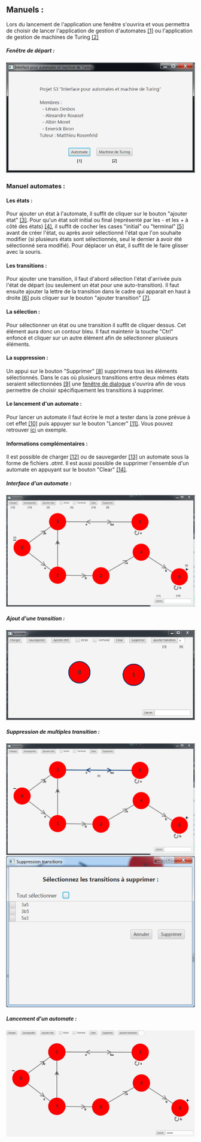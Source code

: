 ## Manuels :

Lors du lancement de l'application une fenêtre s'ouvrira et vous permettra de choisir de lancer l'application de gestion
d'automates [[1]](#fentre-de-dpart) ou l'application de gestion de machines de Turing [[2]](#fentre-de-dpart)

##### Fenêtre de départ :

![fenetre_depart](../ressources/fenetre_depart.png)

### Manuel automates :

#### Les états :

Pour ajouter un état à l'automate, il suffit de cliquer sur le bouton "ajouter état" [[3]](#interface-dun-automate-).
Pour qu'un état soit initial ou final (représenté par les - et les + à côté des états) [[4]](#interface-dun-automate-),
il suffit de cocher les cases "initial" ou "terminal" [[5]](#interface-dun-automate-) avant de créer l'état, ou après
avoir sélectionné l'état que l'on souhaite modifier (si plusieurs états sont sélectionnés, seul le dernier à avoir été
sélectionné sera modifié). Pour déplacer un état, il suffit de le faire glisser avec la souris.

#### Les transitions :

Pour ajouter une transition, il faut d'abord sélection l'état d'arrivée puis l'état de départ (ou seulement un état pour
une auto-transition). Il faut ensuite ajouter la lettre de la transition dans le cadre qui apparait en haut à
droite [[6]](#ajout-dune-transition-) puis cliquer sur le bouton "ajouter transition" [[7]](#ajout-dune-transition-).

#### La sélection :

Pour sélectionner un état ou une transition il suffit de cliquer dessus. Cet élément aura donc un contour bleu. Il faut
maintenir la touche "Ctrl" enfoncé et cliquer sur un autre élément afin de sélectionner plusieurs éléments.

#### La suppression :

Un appui sur le bouton "Supprimer" [[8]](#interface-dun-automate-) supprimera tous les éléments sélectionnés. Dans le
cas où plusieurs transitions entre deux mêmes états seraient sélectionnées [[9]](#suppression-de-multiples-transition-)
une [fenêtre de dialogue](#suppression-de-multiples-transition-) s'ouvrira afin de vous permettre de choisir
spécifiquement les transitions à supprimer.

#### Le lancement d'un automate :

Pour lancer un automate il faut écrire le mot a tester dans la zone prévue à cet effet [[10]](#interface-dun-automate-)
puis appuyer sur le bouton "Lancer" [[11]](#interface-dun-automate-). Vous pouvez
retrouver [ici](#lancement-dun-automate) un exemple.

#### Informations complémentaires :

Il est possible de charger [[12]](#interface-dun-automate-) ou de sauvegarder [[13]](#interface-dun-automate-) un
automate sous la forme de fichiers _.atmt_. Il est aussi possible de supprimer l'ensemble d'un automate en appuyant sur
le bouton "Clear" [[14]](#interface-dun-automate-).

##### Interface d'un automate :

![fenetre_automate](../ressources/fenetre_automate.PNG)

##### Ajout d'une transition :

![ajout_trans](../ressources/ajout_trans.PNG)

##### Suppression de multiples transition :

![plusieurs_trans_select](../ressources/plusieurs_trans_select.PNG)
![dialog_sup_trans](../ressources/dialog_sup_trans.PNG)

##### Lancement d'un automate :

![lancement_automate](../ressources/lancement_automate.gif)